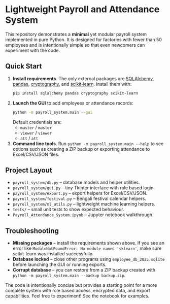# Lightweight Payroll and Attendance System

This repository demonstrates a **minimal** yet modular payroll system
implemented in pure Python.  It is designed for factories with fewer
than 50 employees and is intentionally simple so that even newcomers can
experiment with the code.

## Quick Start

1. **Install requirements**.  The only external packages are
   [SQLAlchemy](https://www.sqlalchemy.org/),
   [pandas](https://pandas.pydata.org/),
   [cryptography](https://cryptography.io/), and
   [scikit‑learn](https://scikit-learn.org/).  Install them with:
   ```bash
   pip install sqlalchemy pandas cryptography scikit-learn
   ```
2. **Launch the GUI** to add employees or attendance records:
   ```bash
   python -m payroll_system.main --gui
   ```
   Default credentials are:
   * `master` / `master`
   * `viewer` / `viewer`
   * `att` / `att`
3. **Command line tools**.  Run `python -m payroll_system.main --help` to
   see options such as creating a ZIP backup or exporting attendance to
   Excel/CSV/JSON files.

## Project Layout

- `payroll_system/db.py` – database models and helper utilities.
- `payroll_system/gui.py` – tiny Tkinter interface with role based login.
- `payroll_system/export.py` – export helpers for Excel/CSV/JSON.
- `payroll_system/festival.py` – Bengali festival calendar helpers.
- `payroll_system/ml_utils.py` – lightweight machine learning helpers.
- `tests/` – small unit tests to show expected behaviour.
- `Payroll_Attendance_System.ipynb` – Jupyter notebook walkthrough.

## Troubleshooting

- **Missing packages** – install the requirements shown above.  If you
  see an error like `ModuleNotFoundError: No module named 'sklearn'`,
  make sure scikit-learn was installed successfully.
- **Database locked** – close other programs using `employee_db_2025.sqlite`
  before launching the GUI or running exports.
- **Corrupt database** – you can restore from a ZIP backup created with
  `python -m payroll_system.main --backup backup.zip`.

The code is intentionally concise but provides a starting point for a
more complete system with role based access, encrypted data, and export
capabilities.  Feel free to experiment!  See the notebook for examples.

